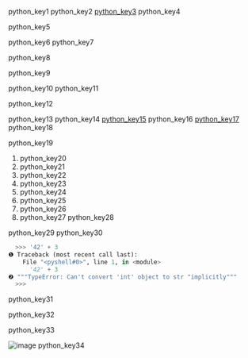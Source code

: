 python_key1
python_key2
[python_key3](http://python.org/)
python_key4


python_key5


python_key6
python_key7


python_key8



python_key9



python_key10
python_key11


python_key12


python_key13
python_key14
[python_key15](http://stackoverflow.com/)
python_key16
[python_key17](http://reddit.com/r/learnprogramming/)
python_key18


python_key19
1. python_key20
2. python_key21
3. python_key22
4. python_key23
5. python_key24
6. python_key25
7. python_key26
8. python_key27
python_key28


python_key29
python_key30


```python
  >>> '42' + 3
❶ Traceback (most recent call last):
    File "<pyshell#0>", line 1, in <module>
      '42' + 3
❷ """TypeError: Can't convert 'int' object to str "implicitly"""
  >>>
  ```
python_key31



python_key32


python_key33


![image](assets/000060.jpg)
python_key34

